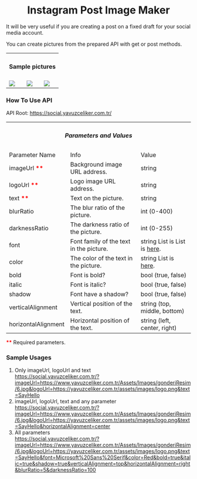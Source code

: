 <center><h1>Instagram Post Image Maker</h1></center>
It will be very useful if you are creating a post on a fixed draft for your social media account. 

You can create pictures from the prepared API with get or post methods.

<table>
<tr>
<th colspan="3"><h4><center>Sample pictures</center></h4></th>
</tr>
<tr>
<td><img src="https://social.yavuzceliker.com.tr/withnetworkimage?imageUrl=https://i.pinimg.com/originals/69/a4/2f/69a42ff7408eeb9d1d501640fc592785.jpg&logoUrl=https://lh3.googleusercontent.com/proxy/EfEJoAJvkjUG4Kg-8LZwMKUt35fb8KVp-p8E4kHrKLVDqoWgIft5sH_qa13ruGDooPgYwiWN2-flDAdflZ6osfAkJM8qJZj-0Oz2rfOLHO89&blurRatio=7&darknessRatio=23&text=Social%20Media%20Post%20Image%20Creator&font=MV%20Boli&color=skyblue&bold=true&italic=false&shadow=true&verticalAlignment=Middle&horizontalAlignment=Center" ></td>
<td><img src="https://social.yavuzceliker.com.tr/withnetworkimage?imageUrl=https://i2.wp.com/bedirhaber.com/wp-content/uploads/2019/08/G%C3%BCzel-bir-resim.jpg?fit=480%2C480&ssl=1&logoUrl=https://converter.yavuzceliker.com.tr/Assets/Images/logo.png&blurRatio=16&darknessRatio=90&text=Social%20Media%20Post%20Image%20Creator%20Sample%20Picture&font=Courier%20New&color=orange&bold=true&italic=false&shadow=true&verticalAlignment=Top&horizontalAlignment=Right" ></td>
<td><img src="https://social.yavuzceliker.com.tr/withnetworkimage?imageUrl=https://www.arthipo.com/artblog/wp-content/uploads/2017/10/akrilik-boya-teknikleri-1080x675.jpg&logoUrl=https://pngimg.com/uploads/github/github_PNG15.png&blurRatio=0&darknessRatio=0&text=Social%20Media%20Post%20Image%20Creator&font=Courier%20New&color=deeppink&bold=true&italic=true&shadow=true&verticalAlignment=Bottom&horizontalAlignment=Center" ></td>
</tr>
</table>

### How To Use API
API Root: https://social.yavuzceliker.com.tr/

<table>
<tr>
<th colspan="3"><h5><center>Parameters and Values</center></h5></th>
</tr>
<tr>
<td>Parameter Name</td>
<td>Info</td>
<td>Value</td>
</tr>
<tr>
<td>imageUrl <b style="color:red;">**</b></td>
<td>Background image URL address.</td>
<td>string</td>
</tr>
<tr>
<td>logoUrl <b style="color:red;">**</b></td>
<td>Logo image URL address.</td>
<td>string</td>
</tr>
<tr>
<td>text <b style="color:red;">**</b></td>
<td>Text on the picture.</td>
<td>string</td>
</tr>
<tr>
<td>blurRatio</td>
<td>The blur ratio of the picture. </td>
<td>int (0-400)</td>
</tr>
<tr>
<td>darknessRatio</td>
<td>The darkness ratio of the picture.</td>
<td>int (0-255)</td>
</tr>
<tr>
<td>font</td>
<td>Font family of the text in the picture.</td>
<td>string List is List is <a href="http://social.yavuzceliker.com.tr/fontList">here</a>.</td>
</tr>
<tr>
<td>color</td>
<td>The color of the text in the picture. </td>
  <td>string List is <a href="http://social.yavuzceliker.com.tr/colorList">here</a>.</td>
<tr>
<td>bold</td>
<td>Font is bold? </td>
<td>bool (true, false)</td>
</tr>
<tr>
<td>italic</td>
<td>Font is italic? </td>
<td>bool (true, false)</td>
</tr>
<tr>
<td>shadow</td>
<td>Font have a shadow?</td>
<td>bool (true, false)</td>
</tr>
<tr>
<td>verticalAlignment</td>
<td>Vertical position of the text. </td>
<td>string (top, middle, bottom)</td>
</tr>
<tr>
<td>horizontalAlignment</td>
<td>Horizontal position of the text. </td>
<td>string (left, center, right)</td>
</tr>
</table>
<b style="color:red;">**</b> Required parameters.

### Sample Usages
1. Only imageUrl, logoUrl and text<br>
https://social.yavuzceliker.com.tr/?imageUrl=https://www.yavuzceliker.com.tr/Assets/Images/gonderiResim/6.jpg&logoUrl=https://yavuzceliker.com.tr/assets/images/logo.png&text=SayHello
2. imageUrl, logoUrl, text and any parameter<br>
https://social.yavuzceliker.com.tr/?imageUrl=https://www.yavuzceliker.com.tr/Assets/Images/gonderiResim/6.jpg&logoUrl=https://yavuzceliker.com.tr/assets/images/logo.png&text=SayHello&horizontalAlignment=center
3. All parameters<br>
https://social.yavuzceliker.com.tr/?imageUrl=https://www.yavuzceliker.com.tr/Assets/Images/gonderiResim/6.jpg&logoUrl=https://yavuzceliker.com.tr/assets/images/logo.png&text=SayHello&font=Microsoft%20Sans%20Serif&color=Red&bold=true&italic=true&shadow=true&verticalAlignment=top&horizontalAlignment=right&blurRatio=5&darknessRatio=100
